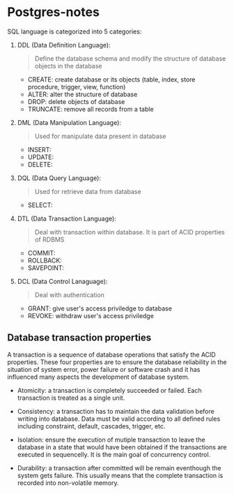 # Postgres-notes

SQL language is categorized into 5 categories:

1. DDL (Data Definition Language):
    > Define the database schema and modify the structure of database objects in the database
    - CREATE: create database or its objects (table, index, store procedure, trigger, view, function)
    - ALTER: alter the structure of database
    - DROP: delete objects of database
    - TRUNCATE: remove all records from a table

2. DML (Data Manipulation Language):
    > Used for manipulate data present in database
    - INSERT: 
    - UPDATE:
    - DELETE:

3. DQL (Data Query Language):
    > Used for retrieve data from database
    - SELECT:

4. DTL (Data Transaction Language):
    > Deal with transaction within database. It is part of ACID properties of RDBMS
    - COMMIT:
    - ROLLBACK:
    - SAVEPOINT:

5. DCL (Data Control Lanaguage):
    > Deal with authentication
    - GRANT: give user's access priviledge to database
    - REVOKE: withdraw user's access priviledge


## Database transaction properties
A transaction is a sequence of database operations that satisfy the ACID properties. These four properties are to ensure the database reliability in the situation of system error, power failure or software crash and it has influenced many aspects the development of database system.

- Atomicity: a transaction is completely succeeded or failed. Each transaction is treated as a single unit.

- Consistency: a transaction has to maintain the data validation before writing into database. Data must be valid according to all defined rules including constraint, default, cascades, trigger, etc.

- Isolation: ensure the execution of mutiple transaction to leave the database in a state that would have been obtained if the transactions are executed in sequencelly. It is the main goal of concurrency control.

- Durability: a transaction after committed will be remain eventhough the system gets failure. This usually means that the complete transaction is recorded into non-volatile memory.
